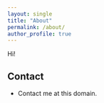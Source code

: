 ```yaml
---
layout: single
title: "About"
permalink: /about/
author_profile: true
---
```


Hi!

## Contact

- Contact me at this domain.
